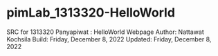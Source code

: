 # pimLab_1313320-HelloWorld
SRC for 1313320 Panyapiwat : HelloWorld Webpage
Author: Nattawat Kochsila
Build: Friday, December 8, 2022
Updated: Friday, December 8, 2022
